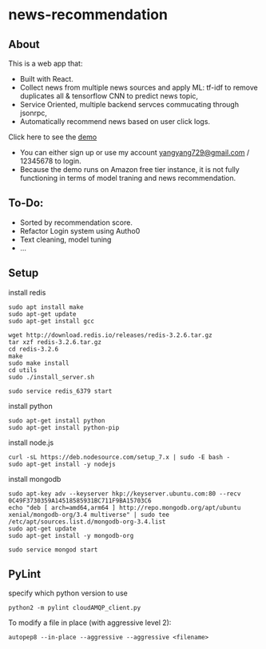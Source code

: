 # news-recommendation

## About

This is a web app that:
- Built with React.
- Collect news from multiple news sources and apply ML: tf-idf to remove duplicates all & tensorflow CNN to predict news topic,
- Service Oriented, multiple backend servces commucating through jsonrpc, 
- Automatically recommend news based on user click logs. 

Click here to see the [demo](http://34.214.18.41:3000/)
- You can either sign up or use my account yangyang729@gmail.com / 12345678 to login.
- Because the demo runs on Amazon free tier instance, it is not fully functioning in terms of model traning and news recommendation.

## To-Do:

- Sorted by recommendation score.
- Refactor Login system using Autho0
- Text cleaning, model tuning
- ...


## Setup
install redis
```
sudo apt install make
sudo apt-get update
sudo apt-get install gcc

wget http://download.redis.io/releases/redis-3.2.6.tar.gz
tar xzf redis-3.2.6.tar.gz
cd redis-3.2.6
make
sudo make install
cd utils
sudo ./install_server.sh

sudo service redis_6379 start
```

install python
```
sudo apt-get install python
sudo apt-get install python-pip
```
install node.js
```
curl -sL https://deb.nodesource.com/setup_7.x | sudo -E bash -
sudo apt-get install -y nodejs
```
install mongodb
```
sudo apt-key adv --keyserver hkp://keyserver.ubuntu.com:80 --recv 0C49F3730359A14518585931BC711F9BA15703C6
echo "deb [ arch=amd64,arm64 ] http://repo.mongodb.org/apt/ubuntu xenial/mongodb-org/3.4 multiverse" | sudo tee /etc/apt/sources.list.d/mongodb-org-3.4.list
sudo apt-get update
sudo apt-get install -y mongodb-org

sudo service mongod start
```




## PyLint
specify which python version to use
```
python2 -m pylint cloudAMQP_client.py
```

To modify a file in place (with aggressive level 2):

```
autopep8 --in-place --aggressive --aggressive <filename>
```
